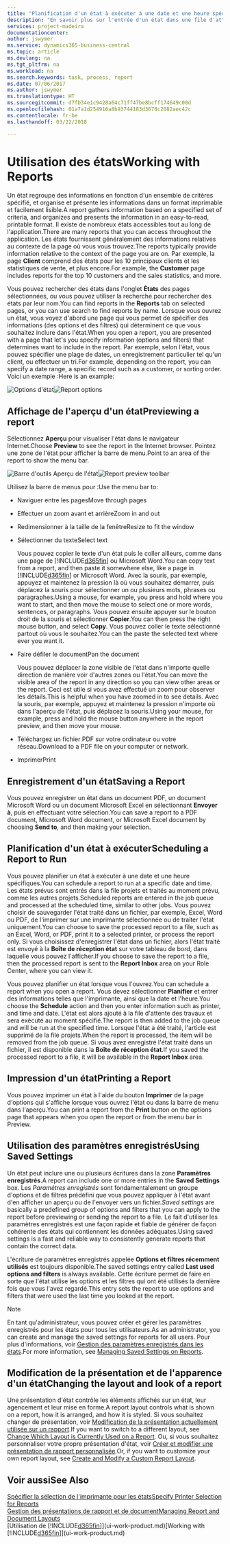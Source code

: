 ```yaml
---
title: "Planification d'un état à exécuter à une date et une heure spécifiques | Microsoft Docs"
description: "En savoir plus sur l'entrée d'un état dans une file d'attente de projets et la planification de son traitement à une date et à une heure spécifiques."
services: project-madeira
documentationcenter: 
author: jswymer
ms.service: dynamics365-business-central
ms.topic: article
ms.devlang: na
ms.tgt_pltfrm: na
ms.workload: na
ms.search.keywords: task, process, report
ms.date: 07/06/2017
ms.author: jswymer
ms.translationtype: HT
ms.sourcegitcommit: d7fb34e1c9428a64c71ff47be8bcff174649c00d
ms.openlocfilehash: 01a7a1d254916a8b93744183d3678c2082aec42c
ms.contentlocale: fr-be
ms.lasthandoff: 03/22/2018

---
```

# <a name="working-with-reports"></a><span data-ttu-id="2bc2e-103">Utilisation des états</span><span class="sxs-lookup"><span data-stu-id="2bc2e-103">Working with Reports</span></span>
<span data-ttu-id="2bc2e-104">Un état regroupe des informations en fonction d'un ensemble de critères spécifié, et organise et présente les informations dans un format imprimable et facilement lisible.</span><span class="sxs-lookup"><span data-stu-id="2bc2e-104">A report gathers information based on a specified set of criteria, and organizes and presents the information in an easy-to-read, printable format.</span></span> <span data-ttu-id="2bc2e-105">Il existe de nombreux états accessibles tout au long de l'application.</span><span class="sxs-lookup"><span data-stu-id="2bc2e-105">There are many reports that you can access throughout the application.</span></span> <span data-ttu-id="2bc2e-106">Les états fournissent généralement des informations relatives au contexte de la page où vous vous trouvez.</span><span class="sxs-lookup"><span data-stu-id="2bc2e-106">The reports typically provide information relative to the context of the page you are on.</span></span> <span data-ttu-id="2bc2e-107">Par exemple, la page **Client** comprend des états pour les 10 principaux clients et les statistiques de vente, et plus encore.</span><span class="sxs-lookup"><span data-stu-id="2bc2e-107">For example, the **Customer** page includes reports for the top 10 customers and the sales statistics, and more.</span></span>

<span data-ttu-id="2bc2e-108">Vous pouvez rechercher des états dans l'onglet **États** des pages sélectionnées, ou vous pouvez utiliser la recherche pour rechercher des états par leur nom.</span><span class="sxs-lookup"><span data-stu-id="2bc2e-108">You can find reports in the **Reports** tab on selected pages, or you can use search to find reports by name.</span></span> <span data-ttu-id="2bc2e-109">Lorsque vous ouvrez un état, vous voyez d'abord une page qui vous permet de spécifier des informations (des options et des filtres) qui déterminent ce que vous souhaitez inclure dans l'état.</span><span class="sxs-lookup"><span data-stu-id="2bc2e-109">When you open a report, you are presented with a page that let's you specify information (options and filters) that determines want to include in the report.</span></span> <span data-ttu-id="2bc2e-110">Par exemple, selon l'état, vous pouvez spécifier une plage de dates, un enregistrement particulier tel qu'un client, ou effectuer un tri.</span><span class="sxs-lookup"><span data-stu-id="2bc2e-110">For example, depending on the report, you can specify a date range, a specific record such as a customer, or sorting order.</span></span> <span data-ttu-id="2bc2e-111">Voici un exemple :</span><span class="sxs-lookup"><span data-stu-id="2bc2e-111">Here is an example:</span></span>

<span data-ttu-id="2bc2e-112">![Options d'état](media/report_options.png "Options d'état")</span><span class="sxs-lookup"><span data-stu-id="2bc2e-112">![Report options](media/report_options.png "Report options")</span></span>

## <a name="previewing-a-report"></a><span data-ttu-id="2bc2e-113">Affichage de l'aperçu d'un état</span><span class="sxs-lookup"><span data-stu-id="2bc2e-113">Previewing a report</span></span>
<span data-ttu-id="2bc2e-114">Sélectionnez **Aperçu** pour visualiser l'état dans le navigateur Internet.</span><span class="sxs-lookup"><span data-stu-id="2bc2e-114">Choose **Preview** to see the report in the Internet browser.</span></span> <span data-ttu-id="2bc2e-115">Pointez une zone de l'état pour afficher la barre de menu.</span><span class="sxs-lookup"><span data-stu-id="2bc2e-115">Point to an area of the report to show the menu bar.</span></span>  

<span data-ttu-id="2bc2e-116">![Barre d'outils Aperçu de l'état](media/report_viewer.png "Barre d'outils Aperçu de l'état")</span><span class="sxs-lookup"><span data-stu-id="2bc2e-116">![Report preview toolbar](media/report_viewer.png "Report preview toolbar")</span></span>

<span data-ttu-id="2bc2e-117">Utilisez la barre de menus pour :</span><span class="sxs-lookup"><span data-stu-id="2bc2e-117">Use the menu bar to:</span></span>

-   <span data-ttu-id="2bc2e-118">Naviguer entre les pages</span><span class="sxs-lookup"><span data-stu-id="2bc2e-118">Move through pages</span></span>
-   <span data-ttu-id="2bc2e-119">Effectuer un zoom avant et arrière</span><span class="sxs-lookup"><span data-stu-id="2bc2e-119">Zoom in and out</span></span>
-   <span data-ttu-id="2bc2e-120">Redimensionner à la taille de la fenêtre</span><span class="sxs-lookup"><span data-stu-id="2bc2e-120">Resize to fit the window</span></span>
-   <span data-ttu-id="2bc2e-121">Sélectionner du texte</span><span class="sxs-lookup"><span data-stu-id="2bc2e-121">Select text</span></span>

    <span data-ttu-id="2bc2e-122">Vous pouvez copier le texte d'un état puis le coller ailleurs, comme dans une page de [!INCLUDE[d365fin](includes/d365fin_md.md)] ou Microsoft Word.</span><span class="sxs-lookup"><span data-stu-id="2bc2e-122">You can copy text from a report, and then paste it somewhere else, like a page in [!INCLUDE[d365fin](includes/d365fin_md.md)] or Microsoft Word.</span></span>  <span data-ttu-id="2bc2e-123">Avec la souris, par exemple, appuyez et maintenez la pression là où vous souhaitez démarrer, puis déplacez la souris pour sélectionner un ou plusieurs mots, phrases ou paragraphes.</span><span class="sxs-lookup"><span data-stu-id="2bc2e-123">Using a mouse, for example, you press and hold where you want to start, and then move the mouse to select one or more words, sentences, or paragraphs.</span></span> <span data-ttu-id="2bc2e-124">Vous pouvez ensuite appuyer sur le bouton droit de la souris et sélectionner **Copier**.</span><span class="sxs-lookup"><span data-stu-id="2bc2e-124">You can then press the right mouse button, and select **Copy**.</span></span> <span data-ttu-id="2bc2e-125">Vous pouvez coller le texte sélectionné partout où vous le souhaitez.</span><span class="sxs-lookup"><span data-stu-id="2bc2e-125">You can the paste the selected text where ever you want it.</span></span>
-   <span data-ttu-id="2bc2e-126">Faire défiler le document</span><span class="sxs-lookup"><span data-stu-id="2bc2e-126">Pan the document</span></span>

    <span data-ttu-id="2bc2e-127">Vous pouvez déplacer la zone visible de l'état dans n'importe quelle direction de manière voir d'autres zones ou l'état.</span><span class="sxs-lookup"><span data-stu-id="2bc2e-127">You can move the visible area of the report in any direction so you can view other areas or the report.</span></span> <span data-ttu-id="2bc2e-128">Ceci est utile si vous avez effectué un zoom pour observer les détails.</span><span class="sxs-lookup"><span data-stu-id="2bc2e-128">This is helpful when you have zoomed in to see details.</span></span>  <span data-ttu-id="2bc2e-129">Avec la souris, par exemple, appuyez et maintenez la pression n'importe où dans l'aperçu de l'état, puis déplacez la souris.</span><span class="sxs-lookup"><span data-stu-id="2bc2e-129">Using your mouse, for example, press and hold the mouse button anywhere in the report preview, and then move your mouse.</span></span>

-   <span data-ttu-id="2bc2e-130">Téléchargez un fichier PDF sur votre ordinateur ou votre réseau.</span><span class="sxs-lookup"><span data-stu-id="2bc2e-130">Download to a PDF file on your computer or network.</span></span>
-   <span data-ttu-id="2bc2e-131">Imprimer</span><span class="sxs-lookup"><span data-stu-id="2bc2e-131">Print</span></span>


## <a name="saving-a-report"></a><span data-ttu-id="2bc2e-132">Enregistrement d'un état</span><span class="sxs-lookup"><span data-stu-id="2bc2e-132">Saving a Report</span></span>
<span data-ttu-id="2bc2e-133">Vous pouvez enregistrer un état dans un document PDF, un document Microsoft Word ou un document Microsoft Excel en sélectionnant **Envoyer à**, puis en effectuant votre sélection.</span><span class="sxs-lookup"><span data-stu-id="2bc2e-133">You can save a report to a PDF document, Microsoft Word document, or Microsoft Excel document by choosing **Send to**, and then making your selection.</span></span>

## <a name="ScheduleReport"></a> <span data-ttu-id="2bc2e-134">Planification d'un état à exécuter</span><span class="sxs-lookup"><span data-stu-id="2bc2e-134">Scheduling a Report to Run</span></span>
<span data-ttu-id="2bc2e-135">Vous pouvez planifier un état à exécuter à une date et une heure spécifiques.</span><span class="sxs-lookup"><span data-stu-id="2bc2e-135">You can schedule a report to run at a specific date and time.</span></span> <span data-ttu-id="2bc2e-136">Les états prévus sont entrés dans la file projets et traités au moment prévu, comme les autres projets.</span><span class="sxs-lookup"><span data-stu-id="2bc2e-136">Scheduled reports are entered in the job queue and processed at the scheduled time, similar to other jobs.</span></span> <span data-ttu-id="2bc2e-137">Vous pouvez choisir de sauvegarder l'état traité dans un fichier, par exemple, Excel, Word ou PDF, de l'imprimer sur une imprimante sélectionnée ou de traiter l'état uniquement.</span><span class="sxs-lookup"><span data-stu-id="2bc2e-137">You can choose to save the processed report to a file, such as an Excel, Word, or PDF, print it to a selected printer, or process the report only.</span></span> <span data-ttu-id="2bc2e-138">Si vous choisissez d'enregistrer l'état dans un fichier, alors l'état traité est envoyé à la **Boîte de réception état** sur votre tableau de bord, dans laquelle vous pouvez l'afficher.</span><span class="sxs-lookup"><span data-stu-id="2bc2e-138">If you choose to save the report to a file, then the processed report is sent to the **Report Inbox** area on your Role Center, where you can view it.</span></span>

<span data-ttu-id="2bc2e-139">Vous pouvez planifier un état lorsque vous l'ouvrez.</span><span class="sxs-lookup"><span data-stu-id="2bc2e-139">You can schedule a report when you open a report.</span></span> <span data-ttu-id="2bc2e-140">Vous devez sélectionner **Planifier** et entrer des informations telles que l'imprimante, ainsi que la date et l'heure.</span><span class="sxs-lookup"><span data-stu-id="2bc2e-140">You choose the **Schedule** action and then you enter information such as printer, and time and date.</span></span> <span data-ttu-id="2bc2e-141">L'état est alors ajouté à la file d'attente des travaux et sera exécuté au moment spécifié.</span><span class="sxs-lookup"><span data-stu-id="2bc2e-141">The report is then added to the job queue and will be run at the specified time.</span></span> <span data-ttu-id="2bc2e-142">Lorsque l'état a été traité, l'article est supprimé de la file projets.</span><span class="sxs-lookup"><span data-stu-id="2bc2e-142">When the report is processed, the item will be removed from the job queue.</span></span> <span data-ttu-id="2bc2e-143">Si vous avez enregistré l'état traité dans un fichier, il est disponible dans la **Boîte de réception état**.</span><span class="sxs-lookup"><span data-stu-id="2bc2e-143">If you saved the processed report to a file, it will be available in the **Report Inbox** area.</span></span>

## <a name="PrintReport"></a><span data-ttu-id="2bc2e-144">Impression d'un état</span><span class="sxs-lookup"><span data-stu-id="2bc2e-144">Printing a Report</span></span>
<span data-ttu-id="2bc2e-145">Vous pouvez imprimer un état à l'aide du bouton **Imprimer** de la page d'options qui s'affiche lorsque vous ouvrez l'état ou dans la barre de menu dans l'aperçu.</span><span class="sxs-lookup"><span data-stu-id="2bc2e-145">You can print a report from the **Print** button on the options page that appears when you open the report or from the menu bar in Preview.</span></span>

## <a name="using-saved-settings"></a><span data-ttu-id="2bc2e-146">Utilisation des paramètres enregistrés</span><span class="sxs-lookup"><span data-stu-id="2bc2e-146">Using Saved Settings</span></span>
<span data-ttu-id="2bc2e-147">Un état peut inclure une ou plusieurs écritures dans la zone **Paramètres enregistrés**.</span><span class="sxs-lookup"><span data-stu-id="2bc2e-147">A report can include one or more entries in the **Saved Settings** box.</span></span> <span data-ttu-id="2bc2e-148">Les *Paramètres enregistrés* sont fondamentalement un groupe d'options et de filtres prédéfini que vous pouvez appliquer à l'état avant d'en afficher un aperçu ou de l'envoyer vers un fichier.</span><span class="sxs-lookup"><span data-stu-id="2bc2e-148">*Saved settings* are basically a predefined group of options and filters that you can apply to the report before previewing or sending the report to a file.</span></span> <span data-ttu-id="2bc2e-149">Le fait d'utiliser les paramètres enregistrés est une façon rapide et fiable de générer de façon cohérente des états qui contiennent les données adéquates.</span><span class="sxs-lookup"><span data-stu-id="2bc2e-149">Using saved settings is a fast and reliable way to consistently generate reports that contain the correct data.</span></span>

<span data-ttu-id="2bc2e-150">L'écriture de paramètres enregistrés appelée **Options et filtres récemment utilisés** est toujours disponible.</span><span class="sxs-lookup"><span data-stu-id="2bc2e-150">The saved settings entry called **Last used options and filters** is always available.</span></span> <span data-ttu-id="2bc2e-151">Cette écriture permet de faire en sorte que l'état utilise les options et les filtres qui ont été utilisés la dernière fois que vous l'avez regardé.</span><span class="sxs-lookup"><span data-stu-id="2bc2e-151">This entry sets the report to use options and filters that were used the last time you looked at the report.</span></span>

>[!NOTE]
><span data-ttu-id="2bc2e-152">En tant qu'administrateur, vous pouvez créer et gérer les paramètres enregistrés pour les états pour tous les utilisateurs.</span><span class="sxs-lookup"><span data-stu-id="2bc2e-152">As an administrator, you can create and manage the saved settings for reports for all users.</span></span> <span data-ttu-id="2bc2e-153">Pour plus d'informations, voir [Gestion des paramètres enregistrés dans les états](reports-saving-reusing-settings.md).</span><span class="sxs-lookup"><span data-stu-id="2bc2e-153">For more information, see [Managing Saved Settings on Reports](reports-saving-reusing-settings.md).</span></span>

## <a name="changing-the-layout-and-look-of-a-report"></a><span data-ttu-id="2bc2e-154">Modification de la présentation et de l'apparence d'un état</span><span class="sxs-lookup"><span data-stu-id="2bc2e-154">Changing the layout and look of a report</span></span>
<span data-ttu-id="2bc2e-155">Une présentation d'état contrôle les éléments affichés sur un état, leur agencement et leur mise en forme.</span><span class="sxs-lookup"><span data-stu-id="2bc2e-155">A report layout controls what is shown on a report, how it is arranged, and how it is styled.</span></span> <span data-ttu-id="2bc2e-156">Si vous souhaitez changer de présentation, voir [Modification de la présentation actuellement utilisée sur un rapport](ui-how-change-layout-currently-used-report.md).</span><span class="sxs-lookup"><span data-stu-id="2bc2e-156">If you want to switch to a different layout, see [Change Which Layout is Currently Used on a Report](ui-how-change-layout-currently-used-report.md).</span></span> <span data-ttu-id="2bc2e-157">Ou, si vous souhaitez personnaliser votre propre présentation d'état, voir [Créer et modifier une présentation de rapport personnalisée](ui-how-create-custom-report-layout.md).</span><span class="sxs-lookup"><span data-stu-id="2bc2e-157">Or, if you want to customize your own report layout, see [Create and Modify a Custom Report Layout](ui-how-create-custom-report-layout.md).</span></span>

## <a name="see-also"></a><span data-ttu-id="2bc2e-158">Voir aussi</span><span class="sxs-lookup"><span data-stu-id="2bc2e-158">See Also</span></span>
[<span data-ttu-id="2bc2e-159">Spécifier la sélection de l'imprimante pour les états</span><span class="sxs-lookup"><span data-stu-id="2bc2e-159">Specify Printer Selection for Reports</span></span>](ui-specify-printer-selection-reports.md)  
[<span data-ttu-id="2bc2e-160">Gestion des présentations de rapport et de document</span><span class="sxs-lookup"><span data-stu-id="2bc2e-160">Managing Report and Document Layouts</span></span>](ui-manage-report-layouts.md)  
<span data-ttu-id="2bc2e-161">[Utilisation de [!INCLUDE[d365fin](includes/d365fin_md.md)]](ui-work-product.md)</span><span class="sxs-lookup"><span data-stu-id="2bc2e-161">[Working with [!INCLUDE[d365fin](includes/d365fin_md.md)]](ui-work-product.md)</span></span>

